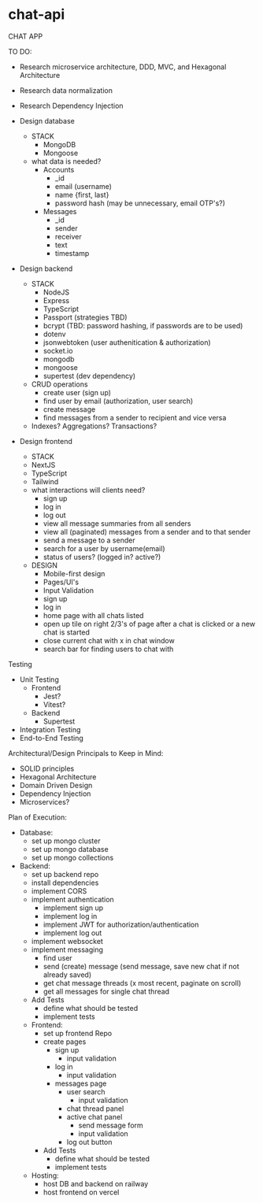 # chat-api

CHAT APP

TO DO:
 - Research microservice architecture, DDD, MVC, and Hexagonal Architecture
 - Research data normalization
 - Research Dependency Injection

 - Design database
     - STACK
       - MongoDB
       - Mongoose
     - what data is needed?
       - Accounts
         - _id
         - email (username)
         - name {first, last}
         - password hash (may be unnecessary, email OTP's?)
       - Messages
         - _id
         - sender
         - receiver
         - text
         - timestamp
          
 -  Design backend
    - STACK
      - NodeJS
      - Express
      - TypeScript
      - Passport (strategies TBD)
      - bcrypt (TBD: password hashing, if passwords are to be used)
      - dotenv
      - jsonwebtoken (user authenitication & authorization)
      - socket.io
      - mongodb
      - mongoose
      - supertest (dev dependency)
    - CRUD operations
       - create user (sign up)
       - find user by email (authorization, user search)
       - create message
       - find messages from a sender to recipient and vice versa
    - Indexes? Aggregations? Transactions?
     
 -  Design frontend
     -  STACK
       - NextJS
       - TypeScript
       - Tailwind 
     - what interactions will clients need?
       - sign up
       - log in
       - log out
       - view all message summaries from all senders
       - view all (paginated) messages from a sender and to that sender
       - send a message to a sender
       - search for a user by username(email)
       - status of users? (logged in? active?)
     - DESIGN
       - Mobile-first design
       - Pages/UI's
       - Input Validation
       - sign up
       - log in
       - home page with all chats listed
       - open up tile on right 2/3's of page after a chat is clicked or a new chat is started
       - close current chat with x in chat window
       - search bar for finding users to chat with

Testing
 - Unit Testing
   - Frontend
     - Jest?
     - Vitest?
   - Backend
     - Supertest
 - Integration Testing
 - End-to-End Testing

Architectural/Design Principals to Keep in Mind:
 - SOLID principles
 - Hexagonal Architecture
 - Domain Driven Design
 - Dependency Injection
 - Microservices?


Plan of Execution:
 - Database:
   - set up mongo cluster
   - set up mongo database
   - set up mongo collections
 - Backend:
   - set up backend repo
   - install dependencies
   - implement CORS
   - implement authentication
     - implement sign up
     - implement log in
     - implement JWT for authorization/authentication
     - implement log out
   - implement websocket
   - implement messaging
     - find user
     - send (create) message (send message, save new chat if not already saved)
     - get chat message threads (x most recent, paginate on scroll)
     - get all messages for single chat thread
   - Add Tests
     - define what should be tested
     - implement tests
   - Frontend:
     - set up frontend Repo
     - create pages
       - sign up
         - input validation
       - log in
         - input validation
       - messages page
         - user search
           - input validation
         - chat thread panel
         - active chat panel
           - send message form
            - input validation
         - log out button
     - Add Tests
       - define what should be tested
       - implement tests
   - Hosting:
     - host DB and backend on railway
     - host frontend on vercel 
